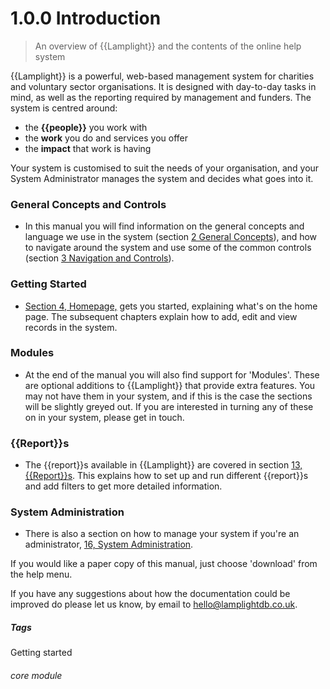 # 1.0.0 Introduction

> An overview of {{Lamplight}} and the contents of the online help system



{{Lamplight}} is a powerful, web-based management system for charities and voluntary sector organisations. It is designed with day-to-day tasks in mind, as well as the reporting required by management and funders. The system is centred around:

- the **{{people}}** you work with
- the **work** you do and services you offer 
- the **impact** that work is having

Your system is customised to suit the needs of your organisation, and your System Administrator manages the system and decides what goes into it.

### General Concepts and Controls
- In this manual you will find information on the general concepts and language we use in the system (section [2 General Concepts](/help/index/p/2.0.0)), and how to navigate around the system and use some of the common controls (section [3 Navigation and Controls](/help/index/p/3.0.0)).

### Getting Started
- [Section 4, Homepage,](/help/index/p/4.0.0) gets you started, explaining what's on the home page. The subsequent chapters explain how to add, edit and view records in the system. 

### Modules
- At the end of the manual you will also find support for 'Modules'. These are optional additions to {{Lamplight}} that provide extra features. You may not have them in your system, and if this is the case the sections will be slightly greyed out. If you are interested in turning any of these on in your system, please get in touch. 

### {{Report}}s
- The {{report}}s available in {{Lamplight}} are covered in section [13, {{Report}}s](/help/index/p/13.0.0). This explains how to set up and run different {{report}}s and add filters to get more detailed information. 

### System Administration
- There is also a section on how to manage your system if you're an administrator, [16, System Administration](/help/index/p/16.0.0).

If you would like a paper copy of this manual, just choose 'download' from the help menu.

If you have any suggestions about how the documentation could be improved do please let us know, by email to <a href="mailto:hello@lamplightdb.co.uk">hello@lamplightdb.co.uk</a>.


##### Tags
Getting started

###### core module


